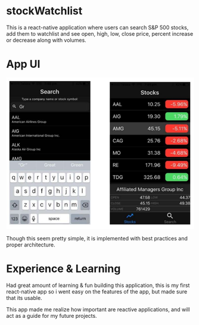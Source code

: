 # stockWatchlist
This is a react-native application where users can search S&P 500 stocks, add them to watchlist and see open, high, low, close price, percent increase or decrease along with volumes.

# App UI
![Alt text](https://github.com/ChiruhasBobbadi/stockWatchlist/blob/master/screen_shots/Screens.JPG)

Though this seem pretty simple, it is implemented with best practices and proper architecture.

# Experience & Learning
Had great amount of learning & fun building this application, this is my first react-native app so i went easy on the features of the app, but made sure that its usable.

This app made me realize how important are reactive applications, and will act as a guide for my future projects.
